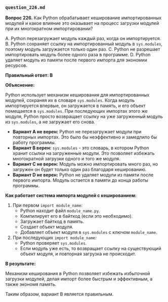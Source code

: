### `question_226.md`

**Вопрос 226.** Как Python обрабатывает кеширование импортированных модулей и какое влияние это оказывает на процесс загрузки модулей при их многократном импортировании?

A. Python перезагружает модуль каждый раз, когда он импортируется.
B. Python сохраняет ссылку на импортированный модуль в `sys.modules`, поэтому модуль загружается только один раз.
C. Python не разрешает импортировать модуль более одного раза в программе.
D. Python удаляет модуль из памяти после первого импорта для экономии ресурсов.

**Правильный ответ: B**

**Объяснение:**

Python использует механизм кеширования для импортированных модулей, сохраняя их в словаре `sys.modules`. Когда модуль импортируется впервые, он загружается в память, и его объект помещается в `sys.modules`. При последующих импортах этого же модуля, Python просто возвращает ссылку на уже загруженный модуль из `sys.modules`, а не загружает его снова.

*   **Вариант A не верен:** Python не перезагружает модули при повторных импортах. Это было бы неэффективно и замедлило бы работу программы.
*   **Вариант B верен:** `sys.modules` - это словарь, в котором Python хранит ссылки на загруженные модули. Это позволяет избежать многократной загрузки одного и того же модуля.
*   **Вариант C не верен:** Модуль можно импортировать много раз, но загружен он будет только один раз благодаря кешированию.
*   **Вариант D не верен:** Python не удаляет модули из памяти после первого импорта. Модуль остается в памяти до конца работы программы.

**Как работает система импорта модулей с кешированием:**

1.  При первом `import module_name`:
    *   Python находит файл `module_name.py`.
    *   Компилирует его в байткод (если это необходимо).
    *   Загружает байткод в память.
    *   Создает объект модуля.
    *   Добавляет объект модуля в `sys.modules` с ключом `module_name`.
2.  При последующих `import module_name`:
    *   Python проверяет `sys.modules`.
    *   Если модуль уже есть, то возвращает ссылку на существующий объект модуля, и повторная загрузка не происходит.

**В результате:**

Механизм кеширования в Python позволяет избежать избыточной загрузки модулей, делая импорт более быстрым и эффективным, а также экономя память.

Таким образом, вариант B является правильным.